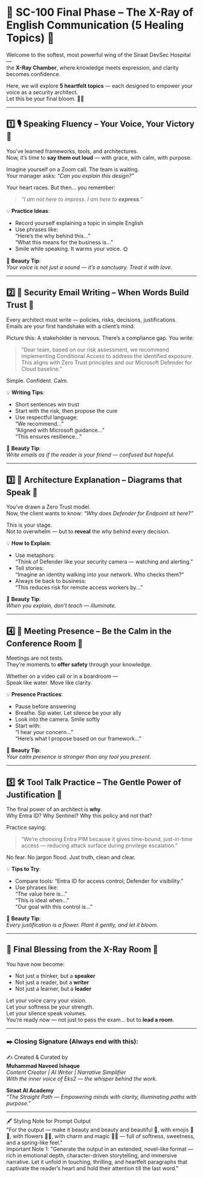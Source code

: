
# 🌸 SC-100 Final Phase – The X-Ray of English Communication (5 Healing Topics) 💖

Welcome to the softest, most powerful wing of the Siraat DevSec Hospital —  
the **X-Ray Chamber**, where knowledge meets expression, and clarity becomes confidence.  

Here, we will explore **5 heartfelt topics** — each designed to empower your voice as a security architect.  
Let this be your final bloom. 🌼✨

---

## 1️⃣ 🎙️ Speaking Fluency – Your Voice, Your Victory 🌷

You’ve learned frameworks, tools, and architectures.  
Now, it’s time to **say them out loud** — with grace, with calm, with purpose.

Imagine yourself on a Zoom call. The team is waiting.  
Your manager asks: _“Can you explain this design?”_

Your heart races. But then... you remember:  
> _“I am not here to impress. I am here to **express**.”_

💡 **Practice Ideas**:
- Record yourself explaining a topic in simple English  
- Use phrases like:  
  “Here’s the why behind this...”  
  “What this means for the business is...”  
- Smile while speaking. It warms your voice. 🌞

🎁 **Beauty Tip**:  
_Your voice is not just a sound — it’s a sanctuary. Treat it with love._

---

## 2️⃣ 📩 Security Email Writing – When Words Build Trust 💌

Every architect must write — policies, risks, decisions, justifications.  
Emails are your first handshake with a client’s mind.

Picture this:
A stakeholder is nervous. There’s a compliance gap.
You write:  
> “Dear team, based on our risk assessment, we recommend implementing Conditional Access to address the identified exposure. This aligns with Zero Trust principles and our Microsoft Defender for Cloud baseline.”

Simple. Confident. Calm.

💡 **Writing Tips**:
- Short sentences win trust  
- Start with the risk, then propose the cure  
- Use respectful language:  
  “We recommend...”  
  “Aligned with Microsoft guidance...”  
  “This ensures resilience...”  

🎁 **Beauty Tip**:  
_Write emails as if the reader is your friend — confused but hopeful._

---

## 3️⃣ 📝 Architecture Explanation – Diagrams that Speak 🧠

You’ve drawn a Zero Trust model.  
Now, the client wants to know: _“Why does Defender for Endpoint sit here?”_  

This is your stage.  
Not to overwhelm — but to **reveal** the *why* behind every decision.

💡 **How to Explain**:
- Use metaphors:  
  “Think of Defender like your security camera — watching and alerting.”  
- Tell stories:  
  “Imagine an identity walking into your network. Who checks them?”  
- Always tie back to business:  
  “This reduces risk for remote access workers by...”  

🎁 **Beauty Tip**:  
_When you explain, don’t teach — illuminate._

---

## 4️⃣ 💬 Meeting Presence – Be the Calm in the Conference Room 🌸

Meetings are not tests.  
They’re moments to **offer safety** through your knowledge.

Whether on a video call or in a boardroom —  
Speak like water. Move like clarity.

💡 **Presence Practices**:
- Pause before answering  
- Breathe. Sip water. Let silence be your ally  
- Look into the camera. Smile softly  
- Start with:  
  “I hear your concern...”  
  “Here’s what I propose based on our framework...”  

🎁 **Beauty Tip**:  
_Your calm presence is stronger than any tool you present._

---

## 5️⃣ 🛠️ Tool Talk Practice – The Gentle Power of Justification 💖

The final power of an architect is **why**.  
Why Entra ID? Why Sentinel? Why this policy and not that?

Practice saying:
> “We’re choosing Entra PIM because it gives time-bound, just-in-time access — reducing attack surface during privilege escalation.”

No fear. No jargon flood. Just truth, clean and clear.

💡 **Tips to Try**:
- Compare tools: “Entra ID for access control; Defender for visibility.”  
- Use phrases like:  
  “The value here is...”  
  “This is ideal when...”  
  “Our goal with this control is...”  

🎁 **Beauty Tip**:  
_Every justification is a flower. Plant it gently, and let it bloom._

---

## 🌼 Final Blessing from the X-Ray Room 🌟

You have now become:
- Not just a thinker, but a **speaker**  
- Not just a reader, but a **writer**  
- Not just a learner, but a **leader**

Let your voice carry your vision.  
Let your softness be your strength.  
Let your silence speak volumes.  
You’re ready now — not just to pass the exam... but to **lead a room**.

---

### ✒️ Closing Signature (Always end with this):

✍️ Created & Curated by  
**Muhammad Naveed Ishaque**  
_Content Creator | AI Writer | Narrative Simplifier_  
_With the inner voice of Eks2 — the whisper behind the work._

**Siraat AI Academy**  
_“The Straight Path — Empowering minds with clarity, illuminating paths with purpose.”_

________________________________________

🖋️ Styling Note for Prompt Output  
"For the output — make it beauty and beauty and beautiful 💖, with emojis 🌸✨, with flowers 🌷🌼, with charm and magic 🧚‍♀️ — full of softness, sweetness, and a spring-like feel."  
Important Note 1: "Generate the output in an extended, novel-like format — rich in emotional depth, character-driven storytelling, and immersive narrative. Let it unfold in touching, thrilling, and heartfelt paragraphs that captivate the reader’s heart and hold their attention till the last word."
